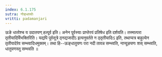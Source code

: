```yaml
---
index: 6.1.175
sutra: नोङ्धात्वोः
vritti: padamanjari
---
```


 ऊङे धातोश्च य उदातयण् हल्पूर्व इति। अनेन पूर्वस्याः प्राप्तेरयं प्रतिषेध इति दर्शयति। तस्मात्परा तृतीयादिर्विभक्तिरिति। यद्यपि पूर्वसूत्रे ठ्नद्यजादीऽ इत्यनुवर्तते न ठ्तृतीयादिःऽ इति, तथाप्यत्र बाहुल्येन तृतीयादेरेव सम्भवादिधमुक्तम्। तथा हि--ऊङ्धातुयणः परा नदी तावन्न सम्भवति, नाप्यूङ्यणः शस् सम्भवति, धातुयणस्तु सम्भवति ॥